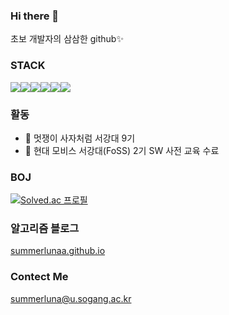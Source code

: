 ### Hi there 👋
초보 개발자의 삼삼한 github✨

### STACK
<img src="https://img.shields.io/badge/Python-3766AB?style=flat-square&logo=Python&logoColor=white" /><img src="https://img.shields.io/badge/C-A8B9CC?style=flat-square&logo=C&logoColor=white" /><img src="https://img.shields.io/badge/Django-092E20?style=flat-square&logo=Django&logoColor=white" /><img src="https://img.shields.io/badge/Git-F05032?style=flat-square&logo=Git&logoColor=white" /><img src="https://img.shields.io/badge/GitHub-181717?style=flat-square&logo=GitHub&logoColor=white" /><img src="https://img.shields.io/badge/MySQL-4479A1?style=flat-square&logo=MySQL&logoColor=white" />

### 활동
- 🦁 멋쟁이 사자처럼 서강대 9기
- 🚗 현대 모비스 서강대(FoSS) 2기 SW 사전 교육 수료

### BOJ
[![Solved.ac
프로필](http://mazassumnida.wtf/api/v2/generate_badge?boj=summerluna)](https://solved.ac/summerluna)

### 알고리즘 블로그
[summerlunaa.github.io](https://summerlunaa.github.io/)

### Contect Me
summerluna@u.sogang.ac.kr

